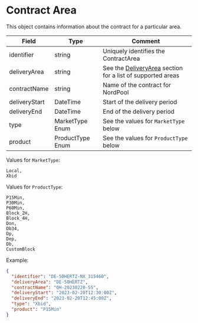 ﻿# Contract Area

This object contains information about the contract for a particular area.

| Field         | Type             | Comment                                                                       |
|---------------|------------------|-------------------------------------------------------------------------------|
| identifier    | string           | Uniquely identifies the ContractArea                                          |
| deliveryArea  | string           | See the [DeliveryArea](deliveryarea.md) section for a list of supported areas |
| contractName  | string           | Name of the contract for NordPool                                             |
| deliveryStart | DateTime         | Start of the delivery period                                                  |
| deliveryEnd   | DateTime         | End of the delivery period                                                    |
| type          | MarketType Enum  | See the values for `MarketType` below                                         |
| product       | ProductType Enum | See the values for `ProductType` below                                        |

Values for `MarketType`:
```
Local,
Xbid
```

Values for `ProductType`:
```
P15Min,
P30Min,
P60Min,
Block_2H,
Block_4H,
Don,
Db34,
Dp,
Dep,
Db,
CustomBlock
```

Example:
```json
{
  "identifier": "DE-50HERTZ-NX_315460",
  "deliveryArea": "DE-50HERTZ",
  "contractName": "QH-20230220-55",
  "deliveryStart": "2023-02-20T12:30:00Z",
  "deliveryEnd": "2023-02-20T12:45:00Z",
  "type": "Xbid",
  "product": "P15Min"
}
```

